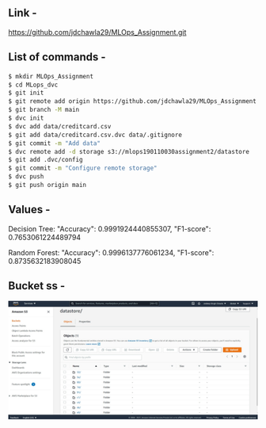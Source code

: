 ## Link - 
https://github.com/jdchawla29/MLOps_Assignment.git

## List of commands -
```bash
$ mkdir MLOps_Assignment
$ cd MLops_dvc
$ git init
$ git remote add origin https://github.com/jdchawla29/MLOps_Assignment.git
$ git branch -M main
$ dvc init
$ dvc add data/creditcard.csv
$ git add data/creditcard.csv.dvc data/.gitignore
$ git commit -m "Add data"
$ dvc remote add -d storage s3://mlops190110030assignment2/datastore
$ git add .dvc/config
$ git commit -m "Configure remote storage"
$ dvc push
$ git push origin main
```

## Values -

Decision Tree: "Accuracy": 0.9991924440855307, "F1-score": 0.7653061224489794

Random Forest: "Accuracy": 0.9996137776061234, "F1-score": 0.8735632183908045

## Bucket ss -

![AWS Console Screenshot](Screenshot%202021-07-16%20011535.jpg)
